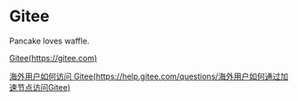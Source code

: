 # Gitee
Pancake loves waffle.

[Gitee(https://gitee.com)](https://gitee.com/)

[海外用户如何访问 Gitee(https://help.gitee.com/questions/海外用户如何通过加速节点访问Gitee)](https://help.gitee.com/questions/%E6%B5%B7%E5%A4%96%E7%94%A8%E6%88%B7%E5%A6%82%E4%BD%95%E9%80%9A%E8%BF%87%E5%8A%A0%E9%80%9F%E8%8A%82%E7%82%B9%E8%AE%BF%E9%97%AEGitee)
